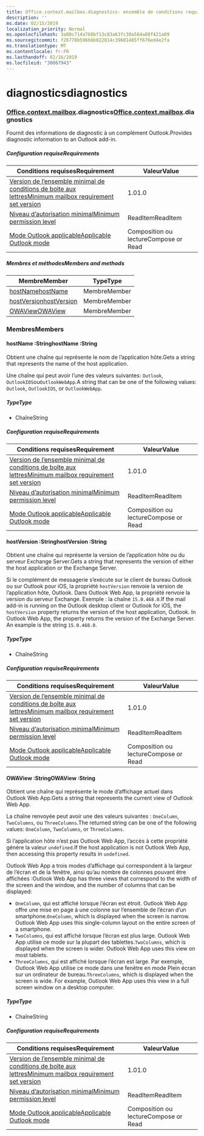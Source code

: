 ```yaml
---
title: Office.context.mailbox.diagnostics- ensemble de conditions requises 1.5
description: ''
ms.date: 02/15/2019
localization_priority: Normal
ms.openlocfilehash: 3a00c714a766bf13c83a63fc30a564a88f421a09
ms.sourcegitcommit: f26778b596b6b022814c39601485ff676ed4e2fa
ms.translationtype: MT
ms.contentlocale: fr-FR
ms.lasthandoff: 02/16/2019
ms.locfileid: "30067943"
---
```

# <a name="diagnostics"></a><span data-ttu-id="c32cf-102">diagnostics</span><span class="sxs-lookup"><span data-stu-id="c32cf-102">diagnostics</span></span>

### <a name="officeofficemdcontextofficecontextmdmailboxofficecontextmailboxmddiagnostics"></a><span data-ttu-id="c32cf-103">[Office](Office.md)[.context](Office.context.md)[.mailbox](Office.context.mailbox.md).diagnostics</span><span class="sxs-lookup"><span data-stu-id="c32cf-103">[Office](Office.md)[.context](Office.context.md)[.mailbox](Office.context.mailbox.md).diagnostics</span></span>

<span data-ttu-id="c32cf-104">Fournit des informations de diagnostic à un complément Outlook.</span><span class="sxs-lookup"><span data-stu-id="c32cf-104">Provides diagnostic information to an Outlook add-in.</span></span>

##### <a name="requirements"></a><span data-ttu-id="c32cf-105">Configuration requise</span><span class="sxs-lookup"><span data-stu-id="c32cf-105">Requirements</span></span>

|<span data-ttu-id="c32cf-106">Conditions requises</span><span class="sxs-lookup"><span data-stu-id="c32cf-106">Requirement</span></span>| <span data-ttu-id="c32cf-107">Valeur</span><span class="sxs-lookup"><span data-stu-id="c32cf-107">Value</span></span>|
|---|---|
|[<span data-ttu-id="c32cf-108">Version de l’ensemble minimal de conditions de boîte aux lettres</span><span class="sxs-lookup"><span data-stu-id="c32cf-108">Minimum mailbox requirement set version</span></span>](/office/dev/add-ins/reference/requirement-sets/outlook-api-requirement-sets)| <span data-ttu-id="c32cf-109">1.0</span><span class="sxs-lookup"><span data-stu-id="c32cf-109">1.0</span></span>|
|[<span data-ttu-id="c32cf-110">Niveau d’autorisation minimal</span><span class="sxs-lookup"><span data-stu-id="c32cf-110">Minimum permission level</span></span>](https://docs.microsoft.com/outlook/add-ins/understanding-outlook-add-in-permissions)| <span data-ttu-id="c32cf-111">ReadItem</span><span class="sxs-lookup"><span data-stu-id="c32cf-111">ReadItem</span></span>|
|[<span data-ttu-id="c32cf-112">Mode Outlook applicable</span><span class="sxs-lookup"><span data-stu-id="c32cf-112">Applicable Outlook mode</span></span>](https://docs.microsoft.com/outlook/add-ins/#extension-points)| <span data-ttu-id="c32cf-113">Composition ou lecture</span><span class="sxs-lookup"><span data-stu-id="c32cf-113">Compose or Read</span></span>|

##### <a name="members-and-methods"></a><span data-ttu-id="c32cf-114">Membres et méthodes</span><span class="sxs-lookup"><span data-stu-id="c32cf-114">Members and methods</span></span>

| <span data-ttu-id="c32cf-115">Membre</span><span class="sxs-lookup"><span data-stu-id="c32cf-115">Member</span></span> | <span data-ttu-id="c32cf-116">Type</span><span class="sxs-lookup"><span data-stu-id="c32cf-116">Type</span></span> |
|--------|------|
| [<span data-ttu-id="c32cf-117">hostName</span><span class="sxs-lookup"><span data-stu-id="c32cf-117">hostName</span></span>](#hostname-string) | <span data-ttu-id="c32cf-118">Membre</span><span class="sxs-lookup"><span data-stu-id="c32cf-118">Member</span></span> |
| [<span data-ttu-id="c32cf-119">hostVersion</span><span class="sxs-lookup"><span data-stu-id="c32cf-119">hostVersion</span></span>](#hostversion-string) | <span data-ttu-id="c32cf-120">Membre</span><span class="sxs-lookup"><span data-stu-id="c32cf-120">Member</span></span> |
| [<span data-ttu-id="c32cf-121">OWAView</span><span class="sxs-lookup"><span data-stu-id="c32cf-121">OWAView</span></span>](#owaview-string) | <span data-ttu-id="c32cf-122">Membre</span><span class="sxs-lookup"><span data-stu-id="c32cf-122">Member</span></span> |

### <a name="members"></a><span data-ttu-id="c32cf-123">Membres</span><span class="sxs-lookup"><span data-stu-id="c32cf-123">Members</span></span>

####  <a name="hostname-string"></a><span data-ttu-id="c32cf-124">hostName :String</span><span class="sxs-lookup"><span data-stu-id="c32cf-124">hostName :String</span></span>

<span data-ttu-id="c32cf-125">Obtient une chaîne qui représente le nom de l’application hôte.</span><span class="sxs-lookup"><span data-stu-id="c32cf-125">Gets a string that represents the name of the host application.</span></span>

<span data-ttu-id="c32cf-126">Une chaîne qui peut avoir l’une des valeurs suivantes: `Outlook`, `OutlookIOS`ou`OutlookWebApp`.</span><span class="sxs-lookup"><span data-stu-id="c32cf-126">A string that can be one of the following values: `Outlook`, `OutlookIOS`, or `OutlookWebApp`.</span></span>

##### <a name="type"></a><span data-ttu-id="c32cf-127">Type</span><span class="sxs-lookup"><span data-stu-id="c32cf-127">Type</span></span>

*   <span data-ttu-id="c32cf-128">Chaîne</span><span class="sxs-lookup"><span data-stu-id="c32cf-128">String</span></span>

##### <a name="requirements"></a><span data-ttu-id="c32cf-129">Configuration requise</span><span class="sxs-lookup"><span data-stu-id="c32cf-129">Requirements</span></span>

|<span data-ttu-id="c32cf-130">Conditions requises</span><span class="sxs-lookup"><span data-stu-id="c32cf-130">Requirement</span></span>| <span data-ttu-id="c32cf-131">Valeur</span><span class="sxs-lookup"><span data-stu-id="c32cf-131">Value</span></span>|
|---|---|
|[<span data-ttu-id="c32cf-132">Version de l’ensemble minimal de conditions de boîte aux lettres</span><span class="sxs-lookup"><span data-stu-id="c32cf-132">Minimum mailbox requirement set version</span></span>](/office/dev/add-ins/reference/requirement-sets/outlook-api-requirement-sets)| <span data-ttu-id="c32cf-133">1.0</span><span class="sxs-lookup"><span data-stu-id="c32cf-133">1.0</span></span>|
|[<span data-ttu-id="c32cf-134">Niveau d’autorisation minimal</span><span class="sxs-lookup"><span data-stu-id="c32cf-134">Minimum permission level</span></span>](https://docs.microsoft.com/outlook/add-ins/understanding-outlook-add-in-permissions)| <span data-ttu-id="c32cf-135">ReadItem</span><span class="sxs-lookup"><span data-stu-id="c32cf-135">ReadItem</span></span>|
|[<span data-ttu-id="c32cf-136">Mode Outlook applicable</span><span class="sxs-lookup"><span data-stu-id="c32cf-136">Applicable Outlook mode</span></span>](https://docs.microsoft.com/outlook/add-ins/#extension-points)| <span data-ttu-id="c32cf-137">Composition ou lecture</span><span class="sxs-lookup"><span data-stu-id="c32cf-137">Compose or Read</span></span>|

####  <a name="hostversion-string"></a><span data-ttu-id="c32cf-138">hostVersion :String</span><span class="sxs-lookup"><span data-stu-id="c32cf-138">hostVersion :String</span></span>

<span data-ttu-id="c32cf-139">Obtient une chaîne qui représente la version de l’application hôte ou du serveur Exchange Server.</span><span class="sxs-lookup"><span data-stu-id="c32cf-139">Gets a string that represents the version of either the host application or the Exchange Server.</span></span>

<span data-ttu-id="c32cf-p101">Si le complément de messagerie s’exécute sur le client de bureau Outlook ou sur Outlook pour iOS, la propriété `hostVersion` renvoie la version de l’application hôte, Outlook. Dans Outlook Web App, la propriété renvoie la version du serveur Exchange. Exemple : la chaîne `15.0.468.0`.</span><span class="sxs-lookup"><span data-stu-id="c32cf-p101">If the mail add-in is running on the Outlook desktop client or Outlook for iOS, the `hostVersion` property returns the version of the host application, Outlook. In Outlook Web App, the property returns the version of the Exchange Server. An example is the string `15.0.468.0`.</span></span>

##### <a name="type"></a><span data-ttu-id="c32cf-143">Type</span><span class="sxs-lookup"><span data-stu-id="c32cf-143">Type</span></span>

*   <span data-ttu-id="c32cf-144">Chaîne</span><span class="sxs-lookup"><span data-stu-id="c32cf-144">String</span></span>

##### <a name="requirements"></a><span data-ttu-id="c32cf-145">Configuration requise</span><span class="sxs-lookup"><span data-stu-id="c32cf-145">Requirements</span></span>

|<span data-ttu-id="c32cf-146">Conditions requises</span><span class="sxs-lookup"><span data-stu-id="c32cf-146">Requirement</span></span>| <span data-ttu-id="c32cf-147">Valeur</span><span class="sxs-lookup"><span data-stu-id="c32cf-147">Value</span></span>|
|---|---|
|[<span data-ttu-id="c32cf-148">Version de l’ensemble minimal de conditions de boîte aux lettres</span><span class="sxs-lookup"><span data-stu-id="c32cf-148">Minimum mailbox requirement set version</span></span>](/office/dev/add-ins/reference/requirement-sets/outlook-api-requirement-sets)| <span data-ttu-id="c32cf-149">1.0</span><span class="sxs-lookup"><span data-stu-id="c32cf-149">1.0</span></span>|
|[<span data-ttu-id="c32cf-150">Niveau d’autorisation minimal</span><span class="sxs-lookup"><span data-stu-id="c32cf-150">Minimum permission level</span></span>](https://docs.microsoft.com/outlook/add-ins/understanding-outlook-add-in-permissions)| <span data-ttu-id="c32cf-151">ReadItem</span><span class="sxs-lookup"><span data-stu-id="c32cf-151">ReadItem</span></span>|
|[<span data-ttu-id="c32cf-152">Mode Outlook applicable</span><span class="sxs-lookup"><span data-stu-id="c32cf-152">Applicable Outlook mode</span></span>](https://docs.microsoft.com/outlook/add-ins/#extension-points)| <span data-ttu-id="c32cf-153">Composition ou lecture</span><span class="sxs-lookup"><span data-stu-id="c32cf-153">Compose or Read</span></span>|

####  <a name="owaview-string"></a><span data-ttu-id="c32cf-154">OWAView :String</span><span class="sxs-lookup"><span data-stu-id="c32cf-154">OWAView :String</span></span>

<span data-ttu-id="c32cf-155">Obtient une chaîne qui représente le mode d’affichage actuel dans Outlook Web App.</span><span class="sxs-lookup"><span data-stu-id="c32cf-155">Gets a string that represents the current view of Outlook Web App.</span></span>

<span data-ttu-id="c32cf-156">La chaîne renvoyée peut avoir une des valeurs suivantes : `OneColumn`, `TwoColumns`, ou `ThreeColumns`.</span><span class="sxs-lookup"><span data-stu-id="c32cf-156">The returned string can be one of the following values: `OneColumn`, `TwoColumns`, or `ThreeColumns`.</span></span>

<span data-ttu-id="c32cf-157">Si l’application hôte n’est pas Outlook Web App, l’accès à cette propriété génère la valeur `undefined`.</span><span class="sxs-lookup"><span data-stu-id="c32cf-157">If the host application is not Outlook Web App, then accessing this property results in `undefined`.</span></span>

<span data-ttu-id="c32cf-158">Outlook Web App a trois modes d’affichage qui correspondent à la largeur de l’écran et de la fenêtre, ainsi qu’au nombre de colonnes pouvant être affichées :</span><span class="sxs-lookup"><span data-stu-id="c32cf-158">Outlook Web App has three views that correspond to the width of the screen and the window, and the number of columns that can be displayed:</span></span>

*   <span data-ttu-id="c32cf-p102">`OneColumn`, qui est affiché lorsque l’écran est étroit. Outlook Web App offre une mise en page à une colonne sur l’ensemble de l’écran d’un smartphone.</span><span class="sxs-lookup"><span data-stu-id="c32cf-p102">`OneColumn`, which is displayed when the screen is narrow. Outlook Web App uses this single-column layout on the entire screen of a smartphone.</span></span>
*   <span data-ttu-id="c32cf-p103">`TwoColumns`, qui est affiché lorsque l’écran est plus large. Outlook Web App utilise ce mode sur la plupart des tablettes.</span><span class="sxs-lookup"><span data-stu-id="c32cf-p103">`TwoColumns`, which is displayed when the screen is wider. Outlook Web App uses this view on most tablets.</span></span>
*   <span data-ttu-id="c32cf-p104">`ThreeColumns`, qui est affiché lorsque l’écran est large. Par exemple, Outlook Web App utilise ce mode dans une fenêtre en mode Plein écran sur un ordinateur de bureau.</span><span class="sxs-lookup"><span data-stu-id="c32cf-p104">`ThreeColumns`, which is displayed when the screen is wide. For example, Outlook Web App uses this view in a full screen window on a desktop computer.</span></span>

##### <a name="type"></a><span data-ttu-id="c32cf-165">Type</span><span class="sxs-lookup"><span data-stu-id="c32cf-165">Type</span></span>

*   <span data-ttu-id="c32cf-166">Chaîne</span><span class="sxs-lookup"><span data-stu-id="c32cf-166">String</span></span>

##### <a name="requirements"></a><span data-ttu-id="c32cf-167">Configuration requise</span><span class="sxs-lookup"><span data-stu-id="c32cf-167">Requirements</span></span>

|<span data-ttu-id="c32cf-168">Conditions requises</span><span class="sxs-lookup"><span data-stu-id="c32cf-168">Requirement</span></span>| <span data-ttu-id="c32cf-169">Valeur</span><span class="sxs-lookup"><span data-stu-id="c32cf-169">Value</span></span>|
|---|---|
|[<span data-ttu-id="c32cf-170">Version de l’ensemble minimal de conditions de boîte aux lettres</span><span class="sxs-lookup"><span data-stu-id="c32cf-170">Minimum mailbox requirement set version</span></span>](/office/dev/add-ins/reference/requirement-sets/outlook-api-requirement-sets)| <span data-ttu-id="c32cf-171">1.0</span><span class="sxs-lookup"><span data-stu-id="c32cf-171">1.0</span></span>|
|[<span data-ttu-id="c32cf-172">Niveau d’autorisation minimal</span><span class="sxs-lookup"><span data-stu-id="c32cf-172">Minimum permission level</span></span>](https://docs.microsoft.com/outlook/add-ins/understanding-outlook-add-in-permissions)| <span data-ttu-id="c32cf-173">ReadItem</span><span class="sxs-lookup"><span data-stu-id="c32cf-173">ReadItem</span></span>|
|[<span data-ttu-id="c32cf-174">Mode Outlook applicable</span><span class="sxs-lookup"><span data-stu-id="c32cf-174">Applicable Outlook mode</span></span>](https://docs.microsoft.com/outlook/add-ins/#extension-points)| <span data-ttu-id="c32cf-175">Composition ou lecture</span><span class="sxs-lookup"><span data-stu-id="c32cf-175">Compose or Read</span></span>|
